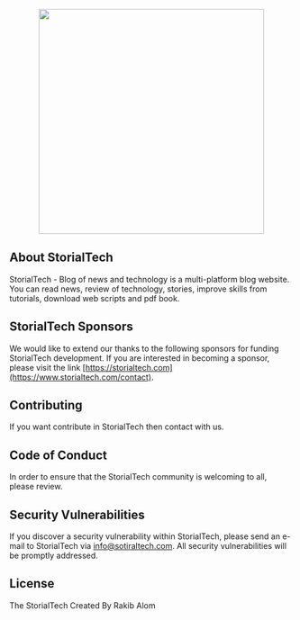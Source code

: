 <p align="center"><a href="https://storialtech.com" target="_blank"><img src="https://www.storialtech.com/storage/app/public/image/setting/qN8Vqc1vzWC8NJ4UyMUxMLYA0vudKXpYvAvyRj4k.png" width="400"></a></p>


## About StorialTech

StorialTech - Blog of news and technology is a multi-platform blog website. You can read news, review of technology, stories, improve skills from tutorials, download web scripts and pdf book.


## StorialTech Sponsors

We would like to extend our thanks to the following sponsors for funding StorialTech development. If you are interested in becoming a sponsor, please visit the link [https://storialtech.com](https://www.storialtech.com/contact).


## Contributing

If you want contribute in StorialTech then contact with us.

## Code of Conduct

In order to ensure that the StorialTech community is welcoming to all, please review.

## Security Vulnerabilities

If you discover a security vulnerability within StorialTech, please send an e-mail to StorialTech via [info@sotiraltech.com](mailto:info@sotiraltech.com). All security vulnerabilities will be promptly addressed.

## License

The StorialTech Created By Rakib Alom
